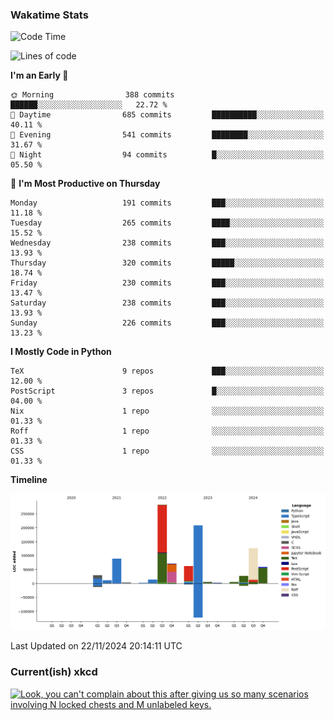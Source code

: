 ### Wakatime Stats
<!--START_SECTION:waka-->
![Code Time](http://img.shields.io/badge/Code%20Time-2%2C951%20hrs%2030%20mins-blue)

![Lines of code](https://img.shields.io/badge/From%20Hello%20World%20I%27ve%20Written-1.0%20million%20lines%20of%20code-blue)

**I'm an Early 🐤** 

```text
🌞 Morning                388 commits         ██████░░░░░░░░░░░░░░░░░░░   22.72 % 
🌆 Daytime                685 commits         ██████████░░░░░░░░░░░░░░░   40.11 % 
🌃 Evening                541 commits         ████████░░░░░░░░░░░░░░░░░   31.67 % 
🌙 Night                  94 commits          █░░░░░░░░░░░░░░░░░░░░░░░░   05.50 % 
```
📅 **I'm Most Productive on Thursday** 

```text
Monday                   191 commits         ███░░░░░░░░░░░░░░░░░░░░░░   11.18 % 
Tuesday                  265 commits         ████░░░░░░░░░░░░░░░░░░░░░   15.52 % 
Wednesday                238 commits         ███░░░░░░░░░░░░░░░░░░░░░░   13.93 % 
Thursday                 320 commits         █████░░░░░░░░░░░░░░░░░░░░   18.74 % 
Friday                   230 commits         ███░░░░░░░░░░░░░░░░░░░░░░   13.47 % 
Saturday                 238 commits         ███░░░░░░░░░░░░░░░░░░░░░░   13.93 % 
Sunday                   226 commits         ███░░░░░░░░░░░░░░░░░░░░░░   13.23 % 
```


**I Mostly Code in Python** 

```text
TeX                      9 repos             ███░░░░░░░░░░░░░░░░░░░░░░   12.00 % 
PostScript               3 repos             █░░░░░░░░░░░░░░░░░░░░░░░░   04.00 % 
Nix                      1 repo              ░░░░░░░░░░░░░░░░░░░░░░░░░   01.33 % 
Roff                     1 repo              ░░░░░░░░░░░░░░░░░░░░░░░░░   01.33 % 
CSS                      1 repo              ░░░░░░░░░░░░░░░░░░░░░░░░░   01.33 % 
```



**Timeline**

![Lines of Code chart](https://raw.githubusercontent.com/joshuajeschek/joshuajeschek/main/assets/bar_graph.png)


 Last Updated on 22/11/2024 20:14:11 UTC
<!--END_SECTION:waka-->

### Current(ish) xkcd
<a id="xkcd-a" title="Look, you can't complain about this after giving us so many scenarios involving N locked chests and M unlabeled keys." href="https://www.xkcd.com" target="_blank">
        <img align="center" id="xkcd-img" src="https://imgs.xkcd.com/comics/dnd_combinatorics.png" alt="Look, you can't complain about this after giving us so many scenarios involving N locked chests and M unlabeled keys." height=300 />
</a>
